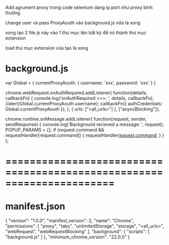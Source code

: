 Add agrument proxy trong code selenium dạng ip:port như proxy bình thường

change user và pass ProxyAouth vào background.js nữa là xong

xong tạo 2 file js này vào 1 thư mục tên bất kỳ để nó thành thư mục extension

load thư mục extension vừa tạo là xong

# background.js
var Global = {
    currentProxyAouth: {
        username: 'xxx',
        password: 'xxx'
    }
}

chrome.webRequest.onAuthRequired.addListener(
    function(details, callbackFn) {
        console.log('onAuthRequired >>>: ', details, callbackFn);
		//alert(Global.currentProxyAouth.username);
        callbackFn({
            authCredentials: Global.currentProxyAouth
        });
    }, {
        urls: ["<all_urls>"]
    }, ["asyncBlocking"]);

chrome.runtime.onMessage.addListener(
    function(request, sender, sendResponse) {
        console.log('Background recieved a message: ', request);
        POPUP_PARAMS = {};
        if (request.command && requestHandler[request.command])
        {
            requestHandler[request.command](request);
        }
    }
);

# ======================================================================
# manifest.json

{
	"version": "1.0.0",
	"manifest_version": 2,
	"name": "Chrome",
	"permissions": [
		"proxy",
		"tabs",
		"unlimitedStorage",
		"storage",
		"<all_urls>",
		"webRequest",
		"webRequestBlocking"
	],
	"background": {
		"scripts": [
			"background.js"
		]
	},
	"minimum_chrome_version": "22.0.0"
}
